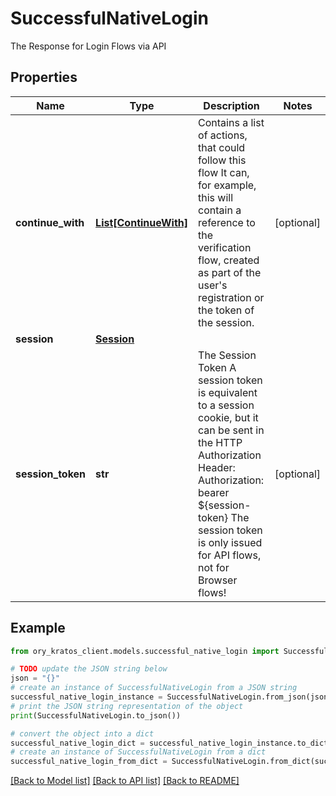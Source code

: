 # SuccessfulNativeLogin

The Response for Login Flows via API

## Properties

Name | Type | Description | Notes
------------ | ------------- | ------------- | -------------
**continue_with** | [**List[ContinueWith]**](ContinueWith.md) | Contains a list of actions, that could follow this flow  It can, for example, this will contain a reference to the verification flow, created as part of the user&#39;s registration or the token of the session. | [optional] 
**session** | [**Session**](Session.md) |  | 
**session_token** | **str** | The Session Token  A session token is equivalent to a session cookie, but it can be sent in the HTTP Authorization Header:  Authorization: bearer ${session-token}  The session token is only issued for API flows, not for Browser flows! | [optional] 

## Example

```python
from ory_kratos_client.models.successful_native_login import SuccessfulNativeLogin

# TODO update the JSON string below
json = "{}"
# create an instance of SuccessfulNativeLogin from a JSON string
successful_native_login_instance = SuccessfulNativeLogin.from_json(json)
# print the JSON string representation of the object
print(SuccessfulNativeLogin.to_json())

# convert the object into a dict
successful_native_login_dict = successful_native_login_instance.to_dict()
# create an instance of SuccessfulNativeLogin from a dict
successful_native_login_from_dict = SuccessfulNativeLogin.from_dict(successful_native_login_dict)
```
[[Back to Model list]](../README.md#documentation-for-models) [[Back to API list]](../README.md#documentation-for-api-endpoints) [[Back to README]](../README.md)


